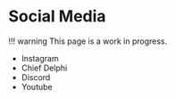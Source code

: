 # Social Media

!!! warning
    This page is a work in progress.

- Instagram
- Chief Delphi
- Discord
- Youtube